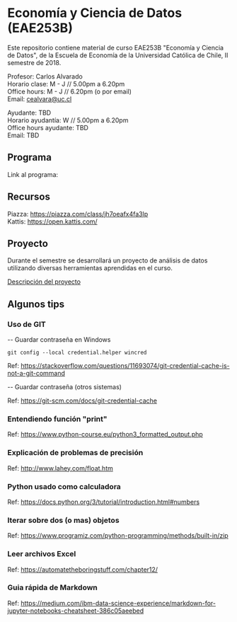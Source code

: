 # Economía y Ciencia de Datos (EAE253B)

Este repositorio contiene material de curso EAE253B "Economía y Ciencia de Datos", de la Escuela de Economía de la Universidad Católica de Chile, II semestre de 2018.

Profesor: Carlos Alvarado  
Horario clase: M - J // 5.00pm a 6.20pm  
Office hours: M - J // 6.20pm (o por email)  
Email: cealvara@uc.cl  

Ayudante: TBD  
Horario ayudantía: W // 5.00pm a 6.20pm  
Office hours ayudante: TBD  
Email: TBD  

## Programa

Link al programa: 

## Recursos
Piazza: https://piazza.com/class/jh7oeafx4fa3lp  
Kattis: https://open.kattis.com/

## Proyecto

Durante el semestre se desarrollará un proyecto de análisis de datos utilizando diversas herramientas aprendidas en el curso.

[Descripción del proyecto](Documentos/README.md)

## Algunos tips
### Uso de GIT

-- Guardar contraseña en Windows

    git config --local credential.helper wincred

Ref: https://stackoverflow.com/questions/11693074/git-credential-cache-is-not-a-git-command

-- Guardar contraseña (otros sistemas)

Ref: https://git-scm.com/docs/git-credential-cache

### Entendiendo función "print"

Ref: https://www.python-course.eu/python3_formatted_output.php

### Explicación de problemas de precisión

Ref: http://www.lahey.com/float.htm

### Python usado como calculadora

Ref: https://docs.python.org/3/tutorial/introduction.html#numbers

### Iterar sobre dos (o mas) objetos

Ref: https://www.programiz.com/python-programming/methods/built-in/zip

### Leer archivos Excel

Ref: https://automatetheboringstuff.com/chapter12/

### Guia rápida de Markdown

Ref: https://medium.com/ibm-data-science-experience/markdown-for-jupyter-notebooks-cheatsheet-386c05aeebed